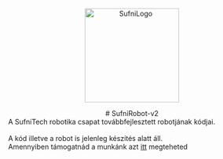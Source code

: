 <div align="center">
	<br/>
	<p>
		<a href="https://github.com/gondaoliver"><img src="https://i.imgur.com/vUIHytG.png" width="192" alt="SufniLogo" /></a>
	</p>
  # SufniRobot-v2
</div>
A SufniTech robotika csapat továbbfejlesztett robotjának kódjai.
<br><br>
A kód illetve a robot is jelenleg készítés alatt áll.<br>
Amennyiben támogatnád a munkánk azt <a href="https://paypal.me/gondaoliver">itt</a> megteheted
